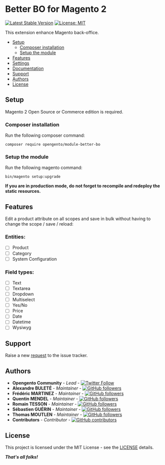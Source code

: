 # Better BO for Magento 2

[![Latest Stable Version](https://img.shields.io/packagist/v/opengento/module-better-bo.svg?style=flat-square)](https://packagist.org/packages/opengento/magento2-better-bo)
[![License: MIT](https://img.shields.io/github/license/opengento/magento2-better-bo.svg?style=flat-square)](./LICENSE)

This extension enhance Magento back-office.

- [Setup](#setup)
    - [Composer installation](#composer-installation)
    - [Setup the module](#setup-the-module)
- [Features](#features)
- [Settings](#settings)
- [Documentation](#documentation)
- [Support](#support)
- [Authors](#authors)
- [License](#license)

## Setup

Magento 2 Open Source or Commerce edition is required.

### Composer installation

Run the following composer command:

```
composer require opengento/module-better-bo
```

### Setup the module

Run the following magento command:

```
bin/magento setup:upgrade
```

**If you are in production mode, do not forget to recompile and redeploy the static resources.**

## Features

Edit a product attribute on all scopes and save in bulk without having to change the scope / save / reload:

### Entities:

- [ ] Product
- [ ] Category
- [ ] System Configuration

### Field types:

- [ ] Text
- [ ] Textarea
- [ ] Dropdown
- [ ] Multiselect
- [ ] Yes/No
- [ ] Price
- [ ] Date
- [ ] Datetime
- [ ] Wysiwyg

## Support

Raise a new [request](https://github.com/opengento/magento2-better-bo/issues) to the issue tracker.

## Authors

- **Opengento Community** - *Lead* - [![Twitter Follow](https://img.shields.io/twitter/follow/opengento.svg?style=social)](https://twitter.com/opengento)
- **Alexandre BULETÉ** - *Maintainer* - [![GitHub followers](https://img.shields.io/github/followers/alexandrebulete.svg?style=social)](https://github.com/alexandrebulete)
- **Frédéric MARTINEZ** - *Maintainer* - [![GitHub followers](https://img.shields.io/github/followers/FredericMartinez.svg?style=social)](https://github.com/FredericMartinez)
- **Quentin MENDEL** - *Maintainer* - [![GitHub followers](https://img.shields.io/github/followers/quentinmdl.svg?style=social)](https://github.com/quentinmdl)
- **Romain TESSON** - *Maintainer* - [![GitHub followers](https://img.shields.io/github/followers/rtesson-bird.svg?style=social)](https://github.com/rtesson-bird)
- **Sébastien GUÉRIN** - *Maintainer* - [![GitHub followers](https://img.shields.io/github/followers/sebastienbird.svg?style=social)](https://github.com/sebastienbird)
- **Thomas MOUTLEN** - *Maintainer* - [![GitHub followers](https://img.shields.io/github/followers/THOMASPH2M.svg?style=social)](https://github.com/THOMASPH2M)
- **Contributors** - *Contributor* - [![GitHub contributors](https://img.shields.io/github/contributors/opengento/magento2-better-bo.svg?style=flat-square)](https://github.com/opengento/magento2-better-bo/graphs/contributors)

## License

This project is licensed under the MIT License - see the [LICENSE](./LICENSE) details.

***That's all folks!***
